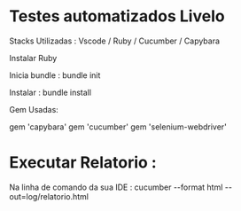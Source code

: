 # Testes automatizados Livelo

Stacks Utilizadas : Vscode / Ruby / Cucumber / Capybara

Instalar Ruby 

Inicia bundle  : bundle init  

Instalar : bundle install

Gem Usadas:

gem 'capybara'
gem 'cucumber'
gem 'selenium-webdriver'

# Executar Relatorio :

Na linha de comando da sua IDE : cucumber --format html --out=log/relatorio.html